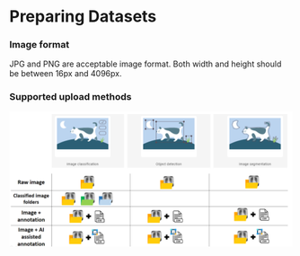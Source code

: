 # Preparing Datasets

### Image format

JPG and PNG are acceptable image format. Both width and height should be between 16px and 4096px.

### **Supported upload methods**

![](../.gitbook/assets/image%20%2832%29.png)









